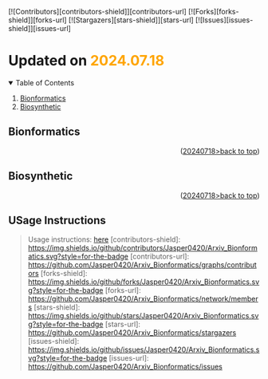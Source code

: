 [![Contributors][contributors-shield]][contributors-url]
[![Forks][forks-shield]][forks-url]
[![Stargazers][stars-shield]][stars-url]
[![Issues][issues-shield]][issues-url]

# Updated on <span style='color:orange;'>2024.07.18</span>
<details open>
  <summary>Table of Contents</summary>
  <ol>
    <li><a href=#Bionformatics>Bionformatics</a></li>
    <li><a href=#Biosynthetic>Biosynthetic</a></li>

  </ol>
</details>

## Bionformatics


<p align=right>(<a href=#updated-on-<span-style='color:orange;'>20240718</span>>back to top</a>)</p>

## Biosynthetic

<p align=right>(<a href=#updated-on-<span-style='color:orange;'>20240718</span>>back to top</a>)</p>

## USage Instructions 
> Usage instructions: [here](./docs/README.md#usage)
[contributors-shield]: https://img.shields.io/github/contributors/Jasper0420/Arxiv_Bionformatics.svg?style=for-the-badge
[contributors-url]: https://github.com/Jasper0420/Arxiv_Bionformatics/graphs/contributors
[forks-shield]: https://img.shields.io/github/forks/Jasper0420/Arxiv_Bionformatics.svg?style=for-the-badge
[forks-url]: https://github.com/Jasper0420/Arxiv_Bionformatics/network/members
[stars-shield]: https://img.shields.io/github/stars/Jasper0420/Arxiv_Bionformatics.svg?style=for-the-badge
[stars-url]: https://github.com/Jasper0420/Arxiv_Bionformatics/stargazers
[issues-shield]: https://img.shields.io/github/issues/Jasper0420/Arxiv_Bionformatics.svg?style=for-the-badge
[issues-url]: https://github.com/Jasper0420/Arxiv_Bionformatics/issues

